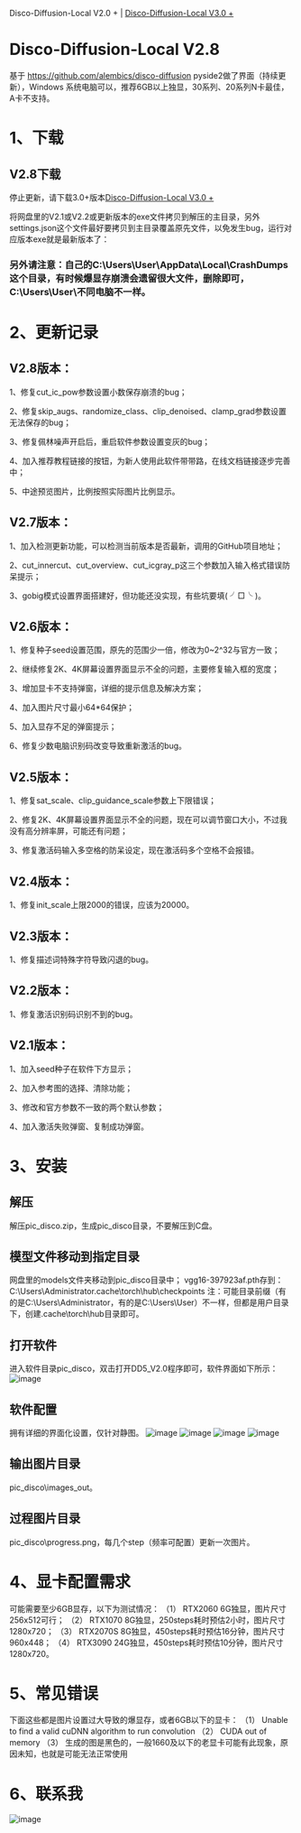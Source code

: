 
Disco-Diffusion-Local V2.0 + | [Disco-Diffusion-Local V3.0 +](./README.md)

# Disco-Diffusion-Local V2.8

基于 https://github.com/alembics/disco-diffusion  pyside2做了界面（持续更新），Windows 系统电脑可以，推荐6GB以上独显，30系列、20系列N卡最佳，A卡不支持。

# 1、下载
## V2.8下载
停止更新，请下载3.0+版本[Disco-Diffusion-Local V3.0 +](./README.md)





将网盘里的V2.1或V2.2或更新版本的exe文件拷贝到解压的主目录，另外settings.json这个文件最好要拷贝到主目录覆盖原先文件，以免发生bug，运行对应版本exe就是最新版本了：

### 另外请注意：自己的C:\Users\User\AppData\Local\CrashDumps这个目录，有时候爆显存崩溃会遗留很大文件，删除即可，C:\Users\User\不同电脑不一样。


# 2、更新记录

## V2.8版本：

1、修复cut_ic_pow参数设置小数保存崩溃的bug；

2、修复skip_augs、randomize_class、clip_denoised、clamp_grad参数设置无法保存的bug；

3、修复佩林噪声开启后，重启软件参数设置变灰的bug；

4、加入推荐教程链接的按钮，为新人使用此软件带带路，在线文档链接逐步完善中；

5、中途预览图片，比例按照实际图片比例显示。


## V2.7版本：

1、加入检测更新功能，可以检测当前版本是否最新，调用的GitHub项目地址；

2、cut_innercut、cut_overview、cut_icgray_p这三个参数加入输入格式错误防呆提示；

3、gobig模式设置界面搭建好，但功能还没实现，有些坑要填( ╯□╰ )。

## V2.6版本：

1、修复种子seed设置范围，原先的范围少一倍，修改为0~2^32与官方一致；

2、继续修复2K、4K屏幕设置界面显示不全的问题，主要修复输入框的宽度；

3、增加显卡不支持弹窗，详细的提示信息及解决方案；

4、加入图片尺寸最小64*64保护；

5、加入显存不足的弹窗提示；

6、修复少数电脑识别码改变导致重新激活的bug。

## V2.5版本：

1、修复sat_scale、clip_guidance_scale参数上下限错误；

2、修复2K、4K屏幕设置界面显示不全的问题，现在可以调节窗口大小，不过我没有高分辨率屏，可能还有问题；

3、修复激活码输入多空格的防呆设定，现在激活码多个空格不会报错。

## V2.4版本：

1、修复init_scale上限2000的错误，应该为20000。

## V2.3版本：

1、修复描述词特殊字符导致闪退的bug。

## V2.2版本：

1、修复激活识别码识别不到的bug。

## V2.1版本：

1、加入seed种子在软件下方显示；

2、加入参考图的选择、清除功能；

3、修改和官方参数不一致的两个默认参数；

4、加入激活失败弹窗、复制成功弹窗。


# 3、安装
## 解压
解压pic_disco.zip，生成pic_disco目录，不要解压到C盘。
## 模型文件移动到指定目录
网盘里的models文件夹移动到pic_disco目录中；
vgg16-397923af.pth存到：C:\Users\Administrator\.cache\torch\hub\checkpoints 
注：可能目录前缀（有的是C:\Users\Administrator，有的是C:\Users\User）不一样，但都是用户目录下，创建\.cache\torch\hub目录即可。
## 打开软件
进入软件目录pic_disco，双击打开DD5_V2.0程序即可，软件界面如下所示：
 ![image](https://github.com/zhaoyun0071/Disco-Diffusion-Local/blob/main/images/1.png)
## 软件配置

拥有详细的界面化设置，仅针对静图。
 ![image](https://github.com/zhaoyun0071/Disco-Diffusion-Local/blob/main/images/set1.png)
  ![image](https://github.com/zhaoyun0071/Disco-Diffusion-Local/blob/main/images/set2.png)
   ![image](https://github.com/zhaoyun0071/Disco-Diffusion-Local/blob/main/images/set3.png)
    ![image](https://github.com/zhaoyun0071/Disco-Diffusion-Local/blob/main/images/set4.png)

## 输出图片目录
pic_disco\images_out。

## 过程图片目录
pic_disco\progress.png，每几个step（频率可配置）更新一次图片。

# 4、显卡配置需求
可能需要至少6GB显存，以下为测试情况：
（1）	RTX2060 6G独显，图片尺寸256x512可行；
（2）	RTX1070 8G独显，250steps耗时预估2小时，图片尺寸1280x720；
（3）	RTX2070S 8G独显，450steps耗时预估16分钟，图片尺寸960x448；
（4）	RTX3090 24G独显，450steps耗时预估10分钟，图片尺寸1280x720。

# 5、常见错误
下面这些都是图片设置过大导致的爆显存，或者6GB以下的显卡：
（1）	Unable to find a valid cuDNN algorithm to run convolution
（2）	CUDA out of memory
（3） 生成的图是黑色的，一般1660及以下的老显卡可能有此现象，原因未知，也就是可能无法正常使用

# 6、联系我
 ![image](https://github.com/zhaoyun0071/Disco-Diffusion-Local/blob/main/images/3.jpg)
